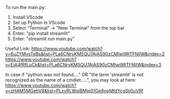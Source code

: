 To run the main.py:
  1. Install VScode
  2. Set up Python in VScode
  3. Select "Terminal" -> "New Terminal" from the top bar
  4. Enter: "pip install streamlit"
  5. Enter: "streamlit run main.py"

Useful Link:
https://www.youtube.com/watch?v=6uZYMvsTeBs&list=PLa6CNrvKM5QU7AjAS90zCMIwi9RTFNIIW&index=2
https://www.youtube.com/watch?v=EiA4fRfLuCk&list=PLa6CNrvKM5QU7AjAS90zCMIwi9RTFNIIW&index=3

In case if "python was not found...." OR "the term 'streamlit' is not recognized as the name of a cmdlet.....", you may look at here:
https://www.youtube.com/watch?v=zHAM5MGehV8&list=PLxvRLWqiBMjq01Ge8vpMfdYcgSjj0uVRf
